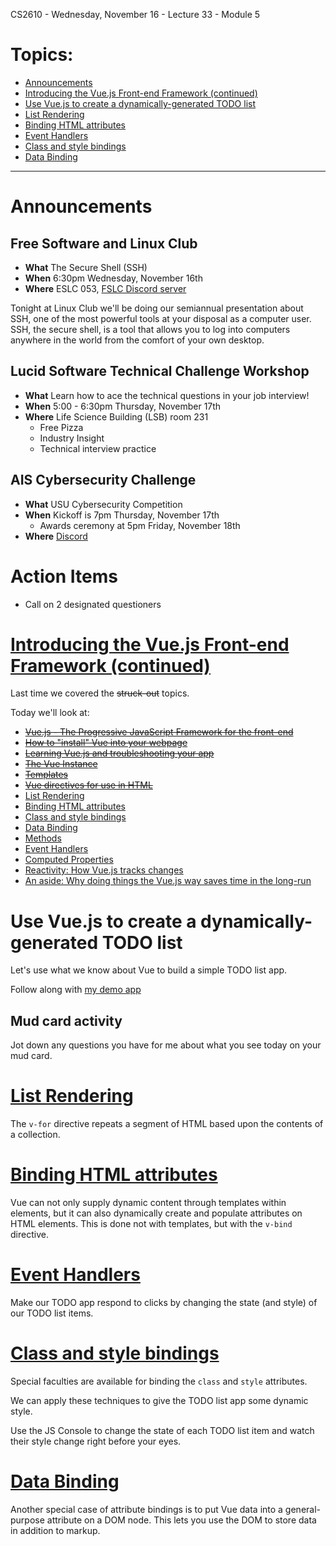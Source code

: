 CS2610 - Wednesday, November 16 - Lecture 33 - Module 5

# Topics:
* [Announcements](#announcements)
* [Introducing the Vue.js Front-end Framework (continued)](#introducing-the-vuejs-front-end-framework-continued)
* [Use Vue.js to create a dynamically-generated TODO list](#use-vuejs-to-create-a-dynamically-generated-todo-list)
* [List Rendering](#list-rendering)
* [Binding HTML attributes](#binding-html-attributes)
* [Event Handlers](#event-handlers)
* [Class and style bindings](#class-and-style-bindings)
* [Data Binding](#data-binding)


------------------------------------------------------------
# Announcements

## Free Software and Linux Club

*   **What**  The Secure Shell (SSH)
*   **When**  6:30pm Wednesday, November 16th
*   **Where** ESLC 053, [FSLC Discord server](https://discord.gg/p4jRxrQmqP)

Tonight at Linux Club we'll be doing our semiannual presentation about SSH, one of the most powerful tools at your disposal as a computer user. SSH, the secure shell, is a tool that allows you to log into computers anywhere in the world from the comfort of your own desktop. 


## Lucid Software Technical Challenge Workshop

*   **What**  Learn how to ace the technical questions in your job interview!
*   **When**  5:00 - 6:30pm Thursday, November 17th
*   **Where** Life Science Building (LSB) room 231
    *   Free Pizza
    *   Industry Insight
    *   Technical interview practice


## AIS Cybersecurity Challenge

*   **What**  USU Cybersecurity Competition
*   **When**  Kickoff is 7pm Thursday, November 17th
    *   Awards ceremony at 5pm Friday, November 18th
*   **Where** [Discord](https://discord.gg/JsA7e4BqVj)



# Action Items

*   Call on 2 designated questioners



# [Introducing the Vue.js Front-end Framework (continued)](../VueJS.md)


Last time we covered the ~~struck-out~~ topics.

Today we'll look at:

* ~~[Vue.js - The Progressive JavaScript Framework for the front-end](../VueJS.md#vue.js-the-progressive-javascript-framework-for-the-front-end)~~
* ~~[How to "install" Vue into your webpage](../VueJS.md#how-to-install-vue-into-your-webpage)~~
* ~~[Learning Vue.js and troubleshooting your app](../VueJS.md#learning-vue.js-and-troubleshooting-your-app)~~
* ~~[The Vue Instance](../VueJS.md#the-vue-instance)~~
* ~~[Templates](../VueJS.md#templates)~~
* ~~[Vue directives for use in HTML](../VueJS.md#vue-directives-for-use-in-html)~~
* [List Rendering](../VueJS.md#list-rendering)
* [Binding HTML attributes](../VueJS.md#binding-html-attributes)
* [Class and style bindings](../VueJS.md#class-and-style-bindings)
* [Data Binding](../VueJS.md#data-binding)
* [Methods](../VueJS.md#methods)
* [Event Handlers](../VueJS.md#event-handlers)
* [Computed Properties](../VueJS.md#computed-properties)
* [Reactivity: How Vue.js tracks changes](../VueJS.md#reactivity-how-vuejs-tracks-changes)
* [An aside: Why doing things the Vue.js way saves time in the long-run](../VueJS.md#an-aside-why-doing-things-the-vuejs-way-saves-time-in-the-long-run)



# Use Vue.js to create a dynamically-generated TODO list

Let's use what we know about Vue to build a simple TODO list app.

Follow along with [my demo app](./todo.html)


## Mud card activity

Jot down any questions you have for me about what you see today on your mud card.



# [List Rendering](../VueJS.md#list-rendering)

The `v-for` directive repeats a segment of HTML based upon the contents of a collection.  



# [Binding HTML attributes](../VueJS.md#binding-html-attributes)

Vue can not only supply dynamic content through templates within elements, but
it can also dynamically create and populate attributes on HTML elements.  This
is done not with templates, but with the `v-bind` directive.



# [Event Handlers](../VueJS.md#event-handlers)

Make our TODO app respond to clicks by changing the state (and style) of our TODO list items.



# [Class and style bindings](../VueJS.md#class-and-style-bindings)

Special faculties are available for binding the `class` and `style` attributes.

We can apply these techniques to give the TODO list app some dynamic style.

Use the JS Console to change the state of each TODO list item and watch their style change right before your eyes.



# [Data Binding](../VueJS.md#data-binding)

Another special case of attribute bindings is to put Vue data into a
general-purpose attribute on a DOM node.  This lets you use the DOM to store
data in addition to markup.



